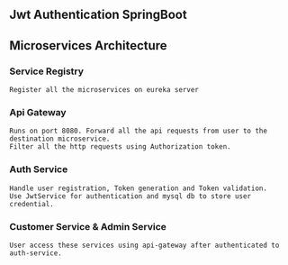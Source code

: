## Jwt Authentication SpringBoot
## Microservices Architecture
### Service Registry
```
Register all the microservices on eureka server
```

### Api Gateway
```
Runs on port 8080. Forward all the api requests from user to the destination microservice.
Filter all the http requests using Authorization token. 
```

### Auth Service
```
Handle user registration, Token generation and Token validation. 
Use JwtService for authentication and mysql db to store user credential.
```

### Customer Service & Admin Service
```
User access these services using api-gateway after authenticated to auth-service.
```